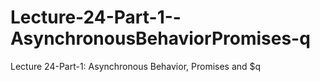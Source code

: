 # Lecture-24-Part-1--AsynchronousBehaviorPromises-q
Lecture 24-Part-1: Asynchronous Behavior, Promises and $q
